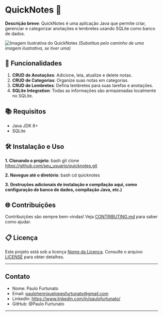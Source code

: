 # QuickNotes 📝

**Descrição breve**: QuickNotes é uma aplicação Java que permite criar, gerenciar e categorizar anotações e lembretes usando SQLite como banco de dados.

![Imagem ilustrativa do QuickNotes](caminho/para/imagem.png) *(Substitua pelo caminho de uma imagem ilustrativa, se tiver uma)*

## 🚀 Funcionalidades

1. **CRUD de Anotações**: Adicione, leia, atualize e delete notas.
2. **CRUD de Categorias**: Organize suas notas em categorias.
3. **CRUD de Lembretes**: Defina lembretes para suas tarefas e anotações.
4. **SQLite Integration**: Todas as informações são armazenadas localmente no SQLite.

## 📚 Requisitos

- Java JDK 8+
- SQLite

## 🛠️ Instalação e Uso

**1. Clonando o projeto**:
bash
git clone https://github.com/seu_usuario/quicknotes.git


**2. Navegue até o diretório**:
bash
cd quicknotes


**3. (Instruções adicionais de instalação e compilação aqui, como configuração de banco de dados, compilação Java, etc.)**

## 🌐 Contribuições

Contribuições são sempre bem-vindas! Veja [CONTRIBUTING.md](CONTRIBUTING.md) para saber como ajudar.

## 📋 Licença

Este projeto está sob a licença [Nome da Licença](LINK_PARA_LICENÇA). Consulte o arquivo [LICENSE](LICENSE) para obter detalhes.

---

## Contato

- Nome: Paulo Furtunato
- Email: paulohenriquelopesfurtunato@gmail.com
- LinkedIn: https://www.linkedin.com/in/paulofurtunato/
- GitHub: @Paulo Furtunato

---
